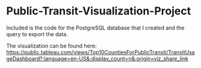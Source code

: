 # Public-Transit-Visualization-Project

Included is the code for the PostgreSQL database that I created and the query to export the data.

The visualization can be found here: https://public.tableau.com/views/Top10CountiesForPublicTransit/TransitUsageDashboard?:language=en-US&:display_count=n&:origin=viz_share_link
